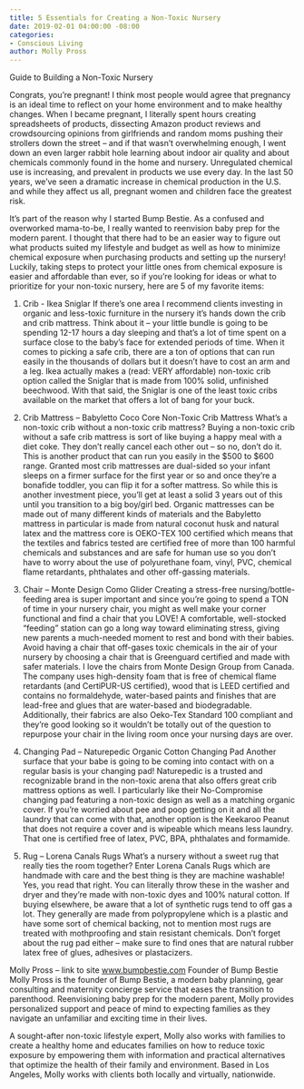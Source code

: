 ```yaml
---
title: 5 Essentials for Creating a Non-Toxic Nursery
date: 2019-02-01 04:00:00 -08:00
categories:
- Conscious Living
author: Molly Pross
---
```


Guide to Building a Non-Toxic Nursery

Congrats, you’re pregnant! I think most people would agree that pregnancy is an ideal time to reflect on your home environment and to make healthy changes. When I became pregnant, I literally spent hours creating spreadsheets of products, dissecting Amazon product reviews and crowdsourcing opinions from girlfriends and random moms pushing their strollers down the street – and if that wasn’t overwhelming enough, I went down an even larger rabbit hole learning about indoor air quality and about chemicals commonly found in the home and nursery. Unregulated chemical use is increasing, and prevalent in products we use every day. In the last 50 years, we’ve seen a dramatic increase in chemical production in the U.S. and while they affect us all, pregnant women and children face the greatest risk. 

It’s part of the reason why I started Bump Bestie. As a confused and overworked mama-to-be, I really wanted to reenvision baby prep for the modern parent. I thought that there had to be an easier way to figure out what products suited my lifestyle and budget as well as how to minimize chemical exposure when purchasing products and setting up the nursery!  Luckily, taking steps to protect your little ones from chemical exposure is easier and affordable than ever, so if you’re looking for ideas or what to prioritize for your non-toxic nursery, here are 5 of my favorite items:

1. Crib - Ikea Sniglar
If there’s one area I recommend clients investing in organic and less-toxic furniture in the nursery it’s hands down the crib and crib mattress. Think about it – your little bundle is going to be spending 12-17 hours a day sleeping and that’s a lot of time spent on a surface close to the baby’s face for extended periods of time.  When it comes to picking a safe crib, there are a ton of options that can run easily in the thousands of dollars but it doesn’t have to cost an arm and a leg. Ikea actually makes a (read: VERY affordable) non-toxic crib option called the Sniglar that is made from 100% solid, unfinished beechwood. With that said, the Sniglar is one of the least toxic cribs available on the market that offers a lot of bang for your buck.

2. Crib Mattress – Babyletto Coco Core Non-Toxic Crib Mattress
What’s a non-toxic crib without a non-toxic crib mattress? Buying a non-toxic crib without a safe crib mattress is sort of like buying a happy meal with a diet coke. They don’t really cancel each other out – so no, don’t do it. This is another product that can run you easily in the $500 to $600 range. Granted most crib mattresses are dual-sided so your infant sleeps on a firmer surface for the first year or so and once they’re a bonafide toddler, you can flip it for a softer mattress. So while this is another investment piece, you’ll get at least a solid 3 years out of this until you transition to a big boy/girl bed. Organic mattresses can be made out of many different kinds of materials and the Babyletto mattress in particular is made from natural coconut husk and natural latex and the mattress core is OEKO-TEX 100 certified which means that the textiles and fabrics tested are certified free of more than 100 harmful chemicals and substances and are safe for human use so you don’t have to worry about the use of polyurethane foam, vinyl, PVC, chemical flame retardants, phthalates and other off-gassing materials.

3. Chair – Monte Design Como Glider
Creating a stress-free nursing/bottle-feeding area is super important and since you’re going to spend a TON of time in your nursery chair, you might as well make your corner functional and find a chair that you LOVE! A comfortable, well-stocked “feeding” station can go a long way toward eliminating stress, giving new parents a much-needed moment to rest and bond with their babies. Avoid having a chair that off-gases toxic chemicals in the air of your nursery by choosing a chair that is Greenguard certified and made with safer materials. I love the chairs from Monte Design Group from Canada. The company uses high-density foam that is free of chemical flame retardants (and CertiPUR-US certified), wood that is LEED certified and contains no formaldehyde, water-based paints and finishes that are lead-free and glues that are water-based and biodegradable. Additionally, their fabrics are also Oeko-Tex Standard 100 compliant and they’re good looking so it wouldn’t be totally out of the question to repurpose your chair in the living room once your nursing days are over.

4. Changing Pad – Naturepedic Organic Cotton Changing Pad
Another surface that your babe is going to be coming into contact with on a regular basis is your changing pad! Naturepedic is a trusted and recognizable brand in the non-toxic arena that also offers great crib mattress options as well. I particularly like their No-Compromise changing pad featuring a non-toxic design as well as a matching organic cover. If you’re worried about pee and poop getting on it and all the laundry that can come with that, another option is the Keekaroo Peanut that does not require a cover and is wipeable which means less laundry. That one is certified free of latex, PVC, BPA, phthalates and formamide.

5. Rug – Lorena Canals Rugs
What’s a nursery without a sweet rug that really ties the room together? Enter Lorena Canals Rugs which are handmade with care and the best thing is they are machine washable! Yes, you read that right. You can literally throw these in the washer and dryer and they’re made with non-toxic dyes and 100% natural cotton. If buying elsewhere, be aware that a lot of synthetic rugs tend to off gas a lot. They generally are made from polypropylene which is a plastic and have some sort of chemical backing, not to mention most rugs are treated with mothproofing and stain resistant chemicals. Don’t forget about the rug pad either – make sure to find ones that are natural rubber latex free of glues, adhesives or plastacizers.

Molly Pross – link to site www.bumpbestie.com
Founder of Bump Bestie
Molly Pross is the founder of Bump Bestie, a modern baby planning, gear consulting and maternity concierge service that eases the transition to parenthood. Reenvisioning baby prep for the modern parent, Molly provides personalized support and peace of mind to expecting families as they navigate an unfamiliar and exciting time in their lives. 

A sought-after non-toxic lifestyle expert, Molly also works with families to create a healthy home and educates families on how to reduce toxic exposure by empowering them with information and practical alternatives that optimize the health of their family and environment. Based in Los Angeles, Molly works with clients both locally and virtually, nationwide.